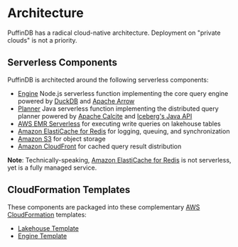 # Architecture

PuffinDB has a radical cloud-native architecture. Deployment on "private clouds" is not a priority.

## Serverless Components
PuffinDB is architected around the following serverless components:

- [Engine](../functions/engine/README.md) Node.js serverless function implementing the core query engine powered by [DuckDB](https://duckdb.org/) and [Apache Arrow](https://arrow.apache.org/)
- [Planner](../functions/planner/README.md) Java serverless function implementing the distributed query planner powered by [Apache Calcite](https://calcite.apache.org/) and [Iceberg's Java API](https://iceberg.apache.org/docs/latest/api/)
- [AWS EMR Serverless](https://aws.amazon.com/emr/serverless/) for executing write queries on lakehouse tables
- [Amazon ElastiCache for Redis](https://aws.amazon.com/elasticache/redis/) for logging, queuing, and synchronization
- [Amazon S3](https://aws.amazon.com/s3/) for object storage
- [Amazon CloudFront](https://aws.amazon.com/cloudfront/) for cached query result distribution

**Note**: Technically-speaking, [Amazon ElastiCache for Redis](https://aws.amazon.com/elasticache/redis/) is not serverless, yet is a fully managed service.

## CloudFormation Templates
These components are packaged into these complementary [AWS CloudFormation](https://aws.amazon.com/cloudformation/) templates:
- [Lakehouse Template](../templates/lakehouse/README.md)
- [Engine Template](../templates/engine/README.md)
